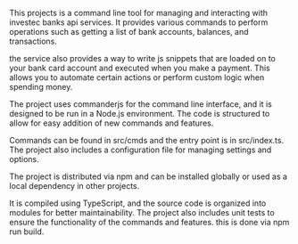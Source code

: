 This projects is a command line tool for managing and interacting with investec banks api services. It provides various commands to perform operations such as getting a list of bank accounts, balances, and transactions.

the service also provides a way to write js snippets that are loaded on to your bank card account and executed when you make a payment. This allows you to automate certain actions or perform custom logic when spending money.

The project uses commanderjs for the command line interface, and it is designed to be run in a Node.js environment. The code is structured to allow for easy addition of new commands and features.

Commands can be found in src/cmds and the entry point is in src/index.ts. The project also includes a configuration file for managing settings and options.

The project is distributed via npm and can be installed globally or used as a local dependency in other projects.

It is compiled using TypeScript, and the source code is organized into modules for better maintainability. The project also includes unit tests to ensure the functionality of the commands and features. this is done via npm run build.
